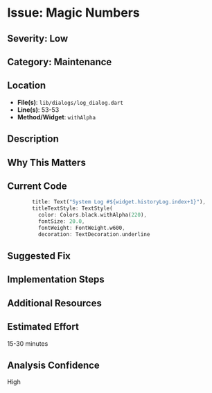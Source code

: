 # Issue: Magic Numbers

## Severity: Low

## Category: Maintenance

## Location
- **File(s)**: `lib/dialogs/log_dialog.dart`
- **Line(s)**: 53-53
- **Method/Widget**: `withAlpha`

## Description


## Why This Matters


## Current Code
```dart
        title: Text("System Log #${widget.historyLog.index+1}"),
        titleTextStyle: TextStyle(
          color: Colors.black.withAlpha(220),
          fontSize: 20.0,
          fontWeight: FontWeight.w600,
          decoration: TextDecoration.underline
```

## Suggested Fix


## Implementation Steps


## Additional Resources


## Estimated Effort
15-30 minutes

## Analysis Confidence
High
